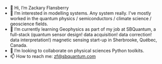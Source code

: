 - 👋 Hi, I’m Zackary Flansberry
- 👀 I’m interested in modelling systems. Any system really. 
     I've mostly worked in the quantum physics / semiconductors / climate science / geoscience fields.
- 🌱 I’m currently learning Geophysics as part of my job at 
     SBQuantum, a full-stack (quantum sensor design! data acquisition! data correction! data interpretation!)
     magnetic sensing start-up in Sherbrooke, Québec, Canada.
- 💞️ I’m looking to collaborate on physical sciences Python toolkits.
- 📫 How to reach me: zf@sbquantum.com
 
